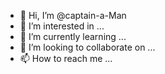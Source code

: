 - 👋 Hi, I’m @captain-a-Man
- 👀 I’m interested in ...
- 🌱 I’m currently learning ...
- 💞️ I’m looking to collaborate on ...
- 📫 How to reach me ...

<!---is a ✨ special ✨ repository because its `README.md` (this file) appears on your GitHub profile.
You can click the Preview link to take a look at your changes.
--->
